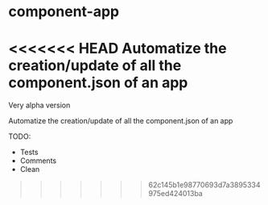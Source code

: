 component-app
=============

<<<<<<< HEAD
Automatize the creation/update of all the component.json of an app
=======
Very alpha version

Automatize the creation/update of all the component.json of an app

TODO:
- Tests
- Comments
- Clean
>>>>>>> 62c145b1e98770693d7a3895334975ed424013ba
